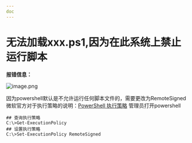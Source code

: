 ```yaml
---
doc
---
```


# 无法加载xxx.ps1,因为在此系统上禁止运行脚本


**报错信息：**

![image.png](/python/load-xxx-ps1.png)

因为powershell默认是不允许运行任何脚本文件的，需要更改为RemoteSigned
微软官方对于执行策略的说明：[PowerShell 执行策略](https://learn.microsoft.com/zh-cn/powershell/module/microsoft.powershell.core/about/about_execution_policies?view=powershell-7.4)
管理员打开powershell
```shell
## 查询执行策略
C:\>Get-ExecutionPolicy
## 设置执行策略
C:\>Set-ExecutionPolicy RemoteSigned
```

